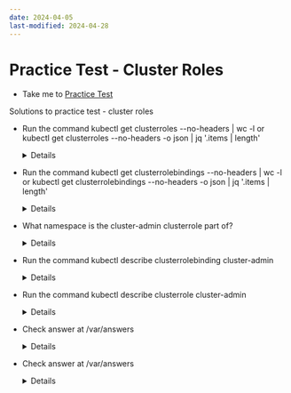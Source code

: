 ```yaml
---
date: 2024-04-05
last-modified: 2024-04-28
---
```

# Practice Test - Cluster Roles
  - Take me to [Practice Test](https://kodekloud.com/topic/practice-test-cluster-roles/)
 
Solutions to practice test - cluster roles
- Run the command kubectl get clusterroles --no-headers | wc -l or kubectl get clusterroles --no-headers -o json | jq '.items | length'
  
  <details>
  
  ```
  $ kubectl get clusterroles --no-headers | wc -l (or)
  $ kubectl get clusterroles --no-headers -o json | jq '.items | length'
  ```
  
  </details>
  
- Run the command kubectl get clusterrolebindings --no-headers | wc -l or kubectl get clusterrolebindings --no-headers -o json | jq '.items | length'

  <details>
  
  ```
  $ kubectl get clusterrolebindings --no-headers | wc -l (or)
  $ kubectl get clusterrolebindings --no-headers -o json | jq '.items | length'
  ```
  
  </details>
  
- What namespace is the cluster-admin clusterrole part of?

  <details>
  
  ```
  $ Cluster roles are cluster wide and not part of any namespace
  ```
  
  </details>
  
- Run the command kubectl describe clusterrolebinding cluster-admin
  
  <details>
  
  ```
  $ kubectl describe clusterrolebinding cluster-admin
  ```
  
  </details>
  
- Run the command kubectl describe clusterrole cluster-admin

  <details>
  
  ```
  $ kubectl describe clusterrole cluster-admin
  ```
  
  </details>
  
- Check answer at /var/answers

  <details>
  
  ```
  $ kubectl create -f /var/answers/michelle-node-admin.yaml
  ```
  
  </details>
  
- Check answer at /var/answers

  <details>
  
  ```
  $ kubectl create -f /var/answers/michelle-storage-admin.yaml
  ```
  
  </details>
  
  




